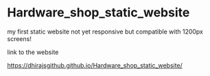 # Hardware_shop_static_website
my first static website not yet responsive but compatible with 1200px screens!

link to the website

https://dhirajsgithub.github.io/Hardware_shop_static_website/
